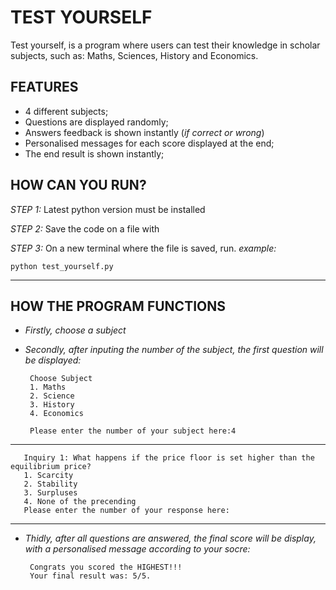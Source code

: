 # TEST YOURSELF 

Test yourself, is a program where users can test their knowledge in scholar subjects, such as: Maths, Sciences, History and Economics. 


## FEATURES 

- 4 different subjects;
- Questions are displayed randomly;
- Answers feedback is shown instantly (*if correct or wrong*)
- Personalised messages for each score displayed at the end;
- The end result is shown instantly;



## HOW CAN YOU RUN?

*STEP 1:* Latest python version must be installed 

*STEP 2:* Save the code on a file with 

*STEP 3:* On a new terminal where the file is saved, run. *example:*   

    python test_yourself.py
___________________________________________________________________________________

## HOW THE PROGRAM FUNCTIONS 

- *Firstly, choose a subject*
- *Secondly, after inputing the number of the subject, the first question will be displayed:*

       Choose Subject
       1. Maths
       2. Science
       3. History
       4. Economics

       Please enter the number of your subject here:4
___________________________________________________________________________________

       Inquiry 1: What happens if the price floor is set higher than the equilibrium price?
       1. Scarcity
       2. Stability
       3. Surpluses
       4. None of the precending
       Please enter the number of your response here:
___________________________________________________________________________________

- *Thidly, after all questions are answered, the final score will be display, with a personalised message according to your socre:*

       Congrats you scored the HIGHEST!!!
       Your final result was: 5/5.


 
